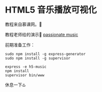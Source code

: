 # HTML5 音乐播放可视化

教程来自慕课网。🎸

教程老师给的演示🔗  [passionate music](http://passionate.herokuapp.com/)

前期准备工作：

```
sudo npm install -g express-generator
sudo npm install -g supervisor
```

```
express -e h5-music
npm install
supervisor bin/www 
```

休息一下♨️